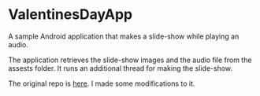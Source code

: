 # ValentinesDayApp
A sample Android application that makes a slide-show while playing an audio.

The application retrieves the slide-show images and the audio file from the assests folder. It runs an additional thread for making the slide-show.

The original repo is [here](https://github.com/erkutdemirhan/ValentinesDayApp). I made some modifications to it.





  
